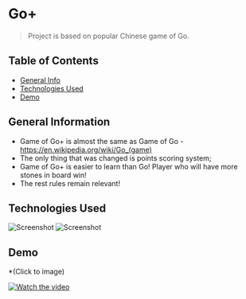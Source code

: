 # Go+
> Project is based on popular Chinese game of Go. 


## Table of Contents
* [General Info](#general-information)
* [Technologies Used](#technologies-used)
* [Demo](#demo)


## General Information
- Game of Go+ is almost the same as Game of Go - https://en.wikipedia.org/wiki/Go_(game)
- The only thing that was changed is points scoring system;
- Game of Go+ is easier to learn than Go! Player who will have more stones in board win!
- The rest rules remain relevant!



## Technologies Used
![Screenshot](https://i.imgur.com/AmgEDuS.jpeg)          ![Screenshot](https://i.imgur.com/bMfHzn0.png)


## Demo
*(Click to image)



[![Watch the video](https://i.imgur.com/UcTYVVK.png)](https://www.youtube.com/watch?v=WystgtGMkZk)
